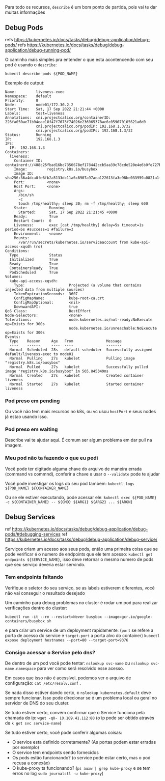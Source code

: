 
Para todo os recursos, `describe` é um bom ponto de partida, pois vai te dar muitas informações

## Debug Pods
refs https://kubernetes.io/docs/tasks/debug/debug-application/debug-pods/
refs https://kubernetes.io/docs/tasks/debug/debug-application/debug-running-pod/

O caminho mais simples pra entender o que esta acontencendo com seu pod é usando o `describe`:

`kubectl describe pods ${POD_NAME}`

Exemplo de output:
```
Name:         liveness-exec
Namespace:    default
Priority:     0
Node:         node01/172.30.2.2
Start Time:   Sat, 17 Sep 2022 21:21:44 +0000
Labels:       test=liveness
Annotations:  cni.projectcalico.org/containerID: 226fa050ae71b04eae18f47f7673f74026e236065378ae6c059070105621a6d0
              cni.projectcalico.org/podIP: 192.168.1.3/32
              cni.projectcalico.org/podIPs: 192.168.1.3/32
Status:       Running
IP:           192.168.1.3
IPs:
  IP:  192.168.1.3
Containers:
  liveness:
    Container ID:  containerd://408c25fbad16bc7350678ef178442ccb5aa39c78cde520e4e6b0fe727bc175d4
    Image:         registry.k8s.io/busybox
    Image ID:      sha256:36a4dca0fe6fb2a5133dc11a6c8907a97aea122613fa3e98be033959a0821a1f
    Port:          <none>
    Host Port:     <none>
    Args:
      /bin/sh
      -c
      touch /tmp/healthy; sleep 30; rm -f /tmp/healthy; sleep 600
    State:          Running
      Started:      Sat, 17 Sep 2022 21:21:45 +0000
    Ready:          True
    Restart Count:  0
    Liveness:       exec [cat /tmp/healthy] delay=5s timeout=1s period=5s #success=1 #failure=3
    Environment:    <none>
    Mounts:
      /var/run/secrets/kubernetes.io/serviceaccount from kube-api-access-xqsdh (ro)
Conditions:
  Type              Status
  Initialized       True
  Ready             True
  ContainersReady   True
  PodScheduled      True
Volumes:
  kube-api-access-xqsdh:
    Type:                    Projected (a volume that contains injected data from multiple sources)
    TokenExpirationSeconds:  3607
    ConfigMapName:           kube-root-ca.crt
    ConfigMapOptional:       <nil>
    DownwardAPI:             true
QoS Class:                   BestEffort
Node-Selectors:              <none>
Tolerations:                 node.kubernetes.io/not-ready:NoExecute op=Exists for 300s
                             node.kubernetes.io/unreachable:NoExecute op=Exists for 300s
Events:
  Type    Reason     Age   From               Message
  ----    ------     ----  ----               -------
  Normal  Scheduled  28s   default-scheduler  Successfully assigned default/liveness-exec to node01
  Normal  Pulling    27s   kubelet            Pulling image "registry.k8s.io/busybox"
  Normal  Pulled     27s   kubelet            Successfully pulled image "registry.k8s.io/busybox" in 565.845349ms
  Normal  Created    27s   kubelet            Created container liveness
  Normal  Started    27s   kubelet            Started container liveness
```

 ### Pod preso em pending
 Ou você não tem mais recursos no k8s, ou vc usou `hostPort` e seus nodes já estao usando isso.

 ### Pod preso em waiting
 Describe vai te ajudar aqui. É comum ser algum problema em dar pull na imagem.


 ### Meu pod não ta fazendo o que eu pedi
 Você pode ter digitado alguma chave do arquivo de maneira errada (command vs commnd), conferir a chave e usar o `--validate` pode te ajudar


 Você pode investigar os logs do seu pod tambem:
 `kubectl logs ${POD_NAME} ${CONTAINER_NAME}`

 Ou se ele estiver executando, pode acessar ele:
 `kubectl exec ${POD_NAME} -c ${CONTAINER_NAME} -- ${CMD} ${ARG1} ${ARG2} ... ${ARGN}`



 ## Debug Services
 ref https://kubernetes.io/docs/tasks/debug/debug-application/debug-pods/#debugging-services
 ref https://kubernetes.io/docs/tasks/debug/debug-application/debug-service/

Serviços criam um acesso aos seus pods, então uma primeira coisa que se pode verificar é o numero de endpoints que ele tem acesso:
`kubectl get endpoints ${SERVICE_NAME}`, isso deve retornar o mesmo numero de pods que seu serviço deveria estar servindo.

### Tem endpoints faltando
Verifique o seletor do seu serviço, se as labels estiverem diferentes, você não vai conseguir o resultado desejado


Um caminho para debug problemas no cluster é rodar um pod para realizar verificações dentro do cluster:
```shell
kubectl run -it --rm --restart=Never busybox --image=gcr.io/google-containers/busybox sh
```
e para criar um service de um deployment rapidamente: (`port` se refere a porta de acesso do service e `target-port` a porta alvo do container)
`kubectl expose deployment hostnames --port=80 --target-port=9376`


### Consigo acessar o Service pelo dns?

De dentro de um pod você pode tentar:
`nslookup svc-name` ou `nslookup svc-name.namespace` para ver como será resolvido esse acesso.

Em casos que isso não é acessível, podemos ver o arquivo de configuração:
`cat /etc/resolv.conf` .

Se nada disso estiver dando certo, o `nslookup kubernetes.default` deve sempre funcionar. Isso pode direcionar se é um problema local ou geral no servidor de DNS do seu cluster.

Se tudo estiver certo, convém confirmar que o Service funciona pela chamada do ip:
`wget -qO- 10.109.41.112:80` (o ip pode ser obtido através de `k get svc service-name`)

Se tudo estiver certo, você pode conferir algumas coisas:
- O service esta definido corretamente? (As portas podem estar erradas por exemplo)
- O service tem endpoints sendo fornecidos
- Os pods estão funcionando? (o service pode estar certo, mas o pod recusa a conexão)
- O kube-proxy ta funcionando? (`ps auxw | grep kube-proxy` e se tem erros no log `sudo journalctl -u kube-proxy`)
